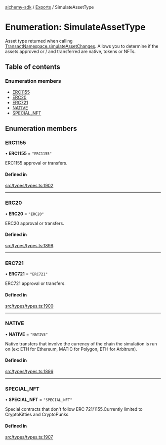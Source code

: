 [alchemy-sdk](../README.md) / [Exports](../modules.md) / SimulateAssetType

# Enumeration: SimulateAssetType

Asset type returned when calling [TransactNamespace.simulateAssetChanges](../classes/TransactNamespace.md#simulateassetchanges).
Allows you to determine if the assets approved or / and transferred are
native, tokens or NFTs.

## Table of contents

### Enumeration members

- [ERC1155](SimulateAssetType.md#erc1155)
- [ERC20](SimulateAssetType.md#erc20)
- [ERC721](SimulateAssetType.md#erc721)
- [NATIVE](SimulateAssetType.md#native)
- [SPECIAL\_NFT](SimulateAssetType.md#special_nft)

## Enumeration members

### ERC1155

• **ERC1155** = `"ERC1155"`

ERC1155 approval or transfers.

#### Defined in

[src/types/types.ts:1902](https://github.com/alchemyplatform/alchemy-sdk-js/blob/e05babb/src/types/types.ts#L1902)

___

### ERC20

• **ERC20** = `"ERC20"`

ERC20 approval or transfers.

#### Defined in

[src/types/types.ts:1898](https://github.com/alchemyplatform/alchemy-sdk-js/blob/e05babb/src/types/types.ts#L1898)

___

### ERC721

• **ERC721** = `"ERC721"`

ERC721 approval or transfers.

#### Defined in

[src/types/types.ts:1900](https://github.com/alchemyplatform/alchemy-sdk-js/blob/e05babb/src/types/types.ts#L1900)

___

### NATIVE

• **NATIVE** = `"NATIVE"`

Native transfers that involve the currency of the chain the simulation is
run on (ex: ETH for Ethereum, MATIC for Polygon, ETH for Arbitrum).

#### Defined in

[src/types/types.ts:1896](https://github.com/alchemyplatform/alchemy-sdk-js/blob/e05babb/src/types/types.ts#L1896)

___

### SPECIAL\_NFT

• **SPECIAL\_NFT** = `"SPECIAL_NFT"`

Special contracts that don't follow ERC 721/1155.Currently limited to
CryptoKitties and CryptoPunks.

#### Defined in

[src/types/types.ts:1907](https://github.com/alchemyplatform/alchemy-sdk-js/blob/e05babb/src/types/types.ts#L1907)
